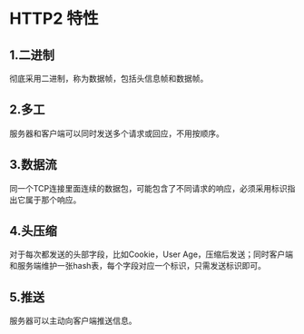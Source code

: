 # HTTP2 特性
## 1.二进制
彻底采用二进制，称为数据帧，包括头信息帧和数据帧。
## 2.多工
服务器和客户端可以同时发送多个请求或回应，不用按顺序。
## 3.数据流
同一个TCP连接里面连续的数据包，可能包含了不同请求的响应，必须采用标识指出它属于那个响应。
## 4.头压缩
对于每次都发送的头部字段，比如Cookie，User Age，压缩后发送；同时客户端和服务端维护一张hash表，每个字段对应一个标识，只需发送标识即可。
## 5.推送
服务器可以主动向客户端推送信息。
